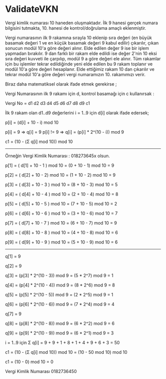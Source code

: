 # ValidateVKN

Vergi kimlik numarası 10 haneden oluşmaktadır. İlk 9 hanesi gerçek numara bilgisini tutmakta, 10. hanesi de kontrol/doğrulama amaçlı eklenmiştir.

Vergi numarasının ilk 9 rakamına sırayla 10 eklenip sıra değeri (en büyük basamak değeri 1 ve en küçük basamak değeri 9 kabul edilir) çıkarılır, çıkan sonucun modül 10'a göre değeri alınır. Elde edilen değer 9 ise bir işlem yapmadan bırakılır. 9 dan farklı bir rakam elde edildi ise değer 2'nin 10 eksi sıra değeri kuvveti ile çarpılıp, modül 9 a göre değeri ele alınır. Tüm rakamlar için bu işlemler tekrar edildiğinde yeni elde edilen bu 9 rakam toplanır ve modül 10'a göre değeri hesaplanır. Elde ettiğimiz rakam 10 dan çıkarılır ve tekrar modül 10'a göre değeri vergi numaramızın 10. rakamımızı verir.

Biraz daha matematiksel olarak ifade etmek gerekirse ;

Vergi Numarasının ilk 9 rakamı için d, kontrol basamağı için c kullanırsak :

Vergi No = d1 d2 d3 d4 d5 d6 d7 d8 d9 c1

İlk 9 rakam olan d1..d9 değerlerini i = 1..9 için d[i] olarak ifade edersek;

p[i] = (d[i] + 10 - i) mod 10

p[i] = 9 => q[i] = 9
p[i] != 9 => q[i] = (p[i] * 2^(10 - i)) mod 9

c1 = (10 - (Σ q[i] mod 10)) mod 10

-----------

Örneğin Vergi Kimlik Numarası : 018273645x olsun.

p[1] = ( d[1] + 10 - 1 ) mod 10 = (0 + 10 - 1) mod 10 = 9

p[2] = ( d[2] + 10 - 2) mod 10 = (1 + 10 - 2) mod 10 = 9

p[3] = ( d[3] + 10 - 3 ) mod 10 = (8 + 10 - 3) mod 10 = 5

p[4] = ( d[4] + 10 - 4 ) mod 10 = (2 + 10 - 4) mod 10 = 8

p[5] = ( d[5] + 10 - 5 ) mod 10 = (7 + 10 - 5) mod 10 = 2

p[6] = ( d[6] + 10 - 6 ) mod 10 = (3 + 10 - 6) mod 10 = 7

p[7] = ( d[7] + 10 - 7 ) mod 10 = (6 + 10 - 7) mod 10 = 9

p[8] = ( d[8] + 10 - 8 ) mod 10 = (4 + 10 - 8) mod 10 = 6

p[9] = ( d[9] + 10 - 9 ) mod 10 = (5 + 10 - 9) mod 10 = 6



-------------



q[1] = 9

q[2] = 9

q[3] = (p[3] * 2^(10 - 3)) mod 9 = (5 * 2^7) mod 9 = 1

q[4] = (p[4] * 2^(10 - 4)) mod 9 = (8 * 2^6) mod 9 = 8

q[5] = (p[5] * 2^(10 - 5)) mod 9 = (2 * 2^5) mod 9 = 1

q[6] = (p[6] * 2^(10 - 6)) mod 9 = (7 * 2^4) mod 9 = 4

q[7] = 9

q[8] = (p[8] * 2^(10 - 8)) mod 9 = (6 * 2^2) mod 9 = 6

q[9] = (p[9] * 2^(10 - 9)) mod 9 = (6 * 2^1) mod 9 = 3


i = 1..9 için Σ q[i] = 9 + 9 + 1 + 8 + 1 + 4 + 9 + 6 + 3 = 50

c1 = (10 - (Σ q[i] mod 10)) mod 10 = (10 - 50 mod 10) mod 10

c1 = (10 - 0) mod 10 = 0


Vergi Kimlik Numarası 0182736450
